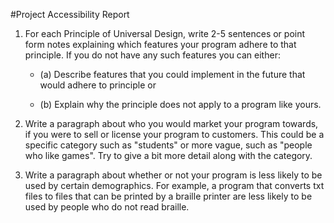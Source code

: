 #Project Accessibility Report

1. For each Principle of Universal Design, write 2-5 sentences or point form notes explaining which features 
your program adhere to that principle. If you do not have any such features you can either:

   - (a) Describe features that you could implement in the future that would adhere to principle or

   - (b) Explain why the principle does not apply to a program like yours.

3. Write a paragraph about who you would market your program towards, if you were to sell or license your 
program to customers. This could be a specific category such as "students" or more vague, such as "people who 
like games". Try to give a bit more detail along with the category.

4. Write a paragraph about whether or not your program is less likely to be used by certain demographics. 
For example, a program that converts txt files to files that can be printed by a braille printer are less likely to 
be used by people who do not read braille.